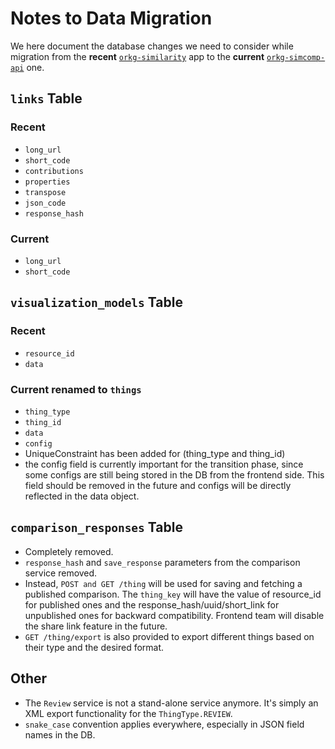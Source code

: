 # Notes to Data Migration

We here document the database changes we need to consider while migration from the
**recent** [`orkg-similarity`](https://gitlab.com/TIBHannover/orkg/orkg-similarity) app
to the **current** [`orkg-simcomp-api`](https://gitlab.com/TIBHannover/orkg/orkg-simcomp/orkg-simcomp-api)
one.

## `links` Table

### Recent
* `long_url`
* `short_code`
* `contributions`
* `properties`
* `transpose`
* `json_code`
* `response_hash`

### Current
* `long_url`
* `short_code`

## `visualization_models` Table

### Recent
* `resource_id`
* `data`

### Current renamed to `things`
* `thing_type`
* `thing_id`
* `data`
* `config`
* UniqueConstraint has been added for (thing_type and thing_id)
* the config field is currently important for the transition phase, since some configs are still being stored in the DB
    from the frontend side. This field should be removed in the future and configs will be directly reflected in the
    data object.

## `comparison_responses` Table

* Completely removed.
* `response_hash` and `save_response` parameters from the comparison service removed.
* Instead, `POST and GET /thing` will be used for saving and fetching a published
    comparison. The `thing_key` will have the value of resource_id for published ones and
    the response_hash/uuid/short_link for unpublished ones for backward compatibility.
    Frontend team will disable the share link feature in the future.
* `GET /thing/export` is also provided to export different things based on their type and the desired format.


## Other
* The `Review` service is not a stand-alone service anymore. It's simply an XML export functionality for
    the `ThingType.REVIEW`.
* `snake_case` convention applies everywhere, especially in JSON field names in the DB.

